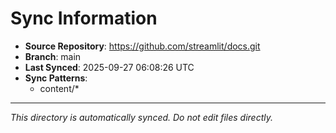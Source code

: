 # Sync Information

- **Source Repository**: https://github.com/streamlit/docs.git
- **Branch**: main
- **Last Synced**: 2025-09-27 06:08:26 UTC
- **Sync Patterns**:
  - content/*

---
*This directory is automatically synced. Do not edit files directly.*
